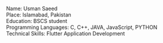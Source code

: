 Name: Usman Saeed <br>
Place: Islamabad, Pakistan <br>
Education: BSCS student <br>
Programming Languages: C, C++, JAVA, JavaScript, PYTHON <br>
Technical Skills: Flutter Application Development <br>

